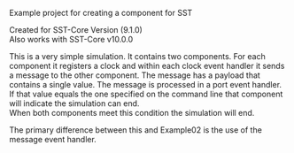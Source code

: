 Example project for creating a component for SST

Created for SST-Core Version (9.1.0)  
Also works with SST-Core v10.0.0

This is a very simple simulation.  It contains two components.  For
each component it registers a clock and within each clock event 
handler it sends a message to the other component.  The message has 
a payload that contains a single value.  The message is processed 
in a port event handler.  If that value equals the one specified on 
the command line that component will indicate the simulation can end.  
When both components meet this condition the simulation will end.

The primary difference between this and Example02 is the use of the
message event handler.

